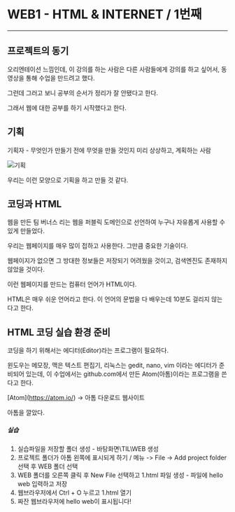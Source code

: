 # WEB1 - HTML & INTERNET  / 1번째

---

## 프로젝트의 동기

오리엔테이션 느낌인데, 이 강의를 하는 사람은 다른 사람들에게 강의를 하고 싶어서, 동영상을 통해 수업을 만드려고 했다.

그런데 그러고 보니 공부의 순서가 정리가 잘 안됐다고 한다.

그래서 웹에 대한 공부를 하기 시작했다고 한다.



## 기획

기획자 - 무엇인가 만들기 전에 무엇을 만들 것인지 미리 상상하고, 계획하는 사람

![기획](https://s3-ap-northeast-2.amazonaws.com/opentutorials-user-file/module/3135/7547.png)

우리는 이런 모양으로 기획을 하고 만들 것 같다.



## 코딩과 HTML

웹을 만든 팀 버너스 리는 웹을 퍼블릭 도메인으로 선언하여 누구나 자유롭게 사용할 수 있게 만들었다.

우리는 웹페이지를 매우 많이 접하고 사용한다. 그만큼 중요한 기술이다.

웹페이지가 없으면 그 방대한 정보들은 저장되기 어려웠을 것이고, 검색엔진도 존재하지 않았을 것이다.

이런 웹페이지를 만드는 컴퓨터 언어가 HTML이다.

HTML은 매우 쉬운 언어라고 한다. 이 언어의 문법을 다 배우는데 10분도 걸리지 않는다고 한다.



## HTML 코딩 실습 환경 준비

코딩을 하기 위해서는 에디터(Editor)라는 프로그램이 필요하다.

윈도우는 메모장, 맥은 텍스트 편집기, 리눅스는 gedit, nano, vim 이라는 에디터가 준비되어 있는데, 이 수업에서는 github.com에서 만든 Atom(아톰)이라는 프로그램을 쓴다고 한다.



[Atom](<a>https://atom.io/</a>) 	->	아톰 다운로드 웹사이트



아톰을 깔았다.

##### 실습

1. 실습파일을 저장할 폴더 생성 - 바탕화면\TIL\WEB 생성
2. 프로젝트 폴더가 아톰 왼쪽에 표시되게 하기 / 메뉴 -> File -> Add project folder 선택 후 WEB 폴더 선택
3. WEB 폴더를 오른쪽 클릭 후 New File 선택하고 1.html 파일 생성 - 파일에 hello web 입력하고 저장
4. 웹브라우저에서 Ctrl + O 누르고 1.html 열기
5. 짜잔 웹브라우저에 hello web이 표시됩니다!

